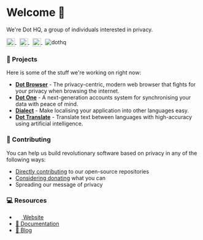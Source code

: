 # Welcome 👋

We're Dot HQ, a group of individuals interested in privacy.

<p>
  <a href="https://twitter.com/DotBrowser" target="blank">
    <img align="center" src="https://i.imgur.com/hz1w2yY.png" alt="DotBrowser" height="22" width="22" />
  </a>
  <span></span>
	&nbsp;
  <a href="https://discord.gg/WRDEK2D" target="blank"> 
    <img align="center" src="https://i.imgur.com/gvtzy24.png" alt="WRDEK2D" height="22" width="22" />
  </a>
  <span></span>
	&nbsp;
  <a href="https://dothq.link/matrix" target="blank"> 
    <img align="center" src="https://i.imgur.com/4ouZPws.png" alt="#dothq:matrix.org" height="22" width="22" />
  </a>
  <span></span>
	&nbsp;
  <img align="center" src="https://komarev.com/ghpvc/?username=dothq&label=Profile%20views&color=0e75b6&style=flat" alt="dothq" />
</p>

### 🚀 Projects

Here is some of the stuff we're working on right now:

* **[Dot Browser](https://github.com/dothq/browser)** - The privacy-centric, modern web browser that fights for your privacy when browsing the internet.
* **[Dot One](https://github.com/dothq/one)** - A next-generation accounts system for synchronising your data with peace of mind. 
* **[Dialect](https://github.com/dothq/dialect)** - Make localising your application into other languages easy.
* **[Dot Translate](https://github.com/dothq/translate)** - Translate text between languages with high-accuracy using artificial intelligence.

### 🤝 Contributing

You can help us build revolutionary software based on privacy in any of the following ways:

* [Directly contributing](https://github.com/orgs/dothq/repositories?q=&type=source&language=&sort=stargazers) to our open-source repositories
* [Considering donating](https://www.dothq.co/donate) what you can
* Spreading our message of privacy

### 💻 Resources

<ul>
  <li>
    <a href="https://dothq.co" target="blank"> 
      <img src="https://www.dothq.co/favicon.png" height="16" width="16" />
      <span></span>
      Website
    </a>
  </li>
  <li>
    <a href="https://docs.dothq.co" target="blank"> 
      📝
      <span></span>
      Documentation
    </a>
  </li>
    <li>
    <a href="https://dothq.co/blog" target="blank"> 
     📔
      <span></span>
      Blog
    </a>
  </li>
</ul>
